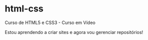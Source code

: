 # html-css
 Curso de HTML5 e CSS3 - Curso em Vídeo

Estou aprendendo a criar sites e agora vou gerenciar repositórios!